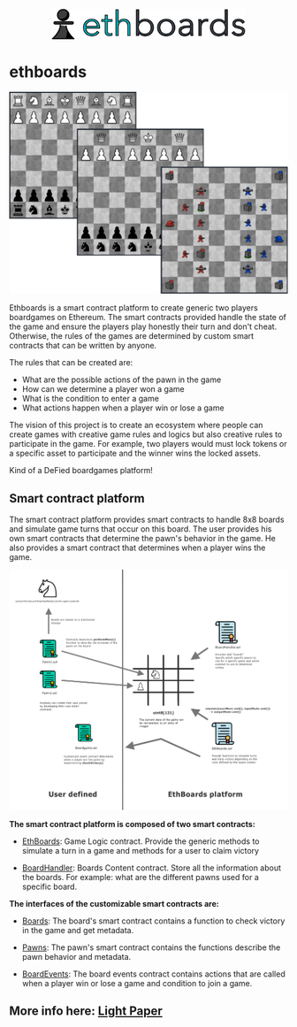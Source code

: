 <p align="center">
  <img width="350" height="55" src="public/assets/general/title.png">
</p>

# ethboards

<img src="public/assets/docs/BoardList.png">

Ethboards is a smart contract platform to create generic two players boardgames on Ethereum. The smart contracts provided handle the state of the game and ensure the players play honestly their turn and don't cheat. Otherwise, the rules of the games are determined by custom smart contracts that can be written by anyone.

The rules that can be created are:

- What are the possible actions of the pawn in the game
- How can we determine a player won a game
- What is the condition to enter a game
- What actions happen when a player win or lose a game

The vision of this project is to create an ecosystem where people can create games with creative game rules and logics but also creative rules to participate in the game. For example, two players would must lock tokens or a specific asset to participate and the winner wins the locked assets.

Kind of a DeFied boardgames platform!

## Smart contract platform

The smart contract platform provides smart contracts to handle 8x8 boards and simulate game turns that occur on this board.
The user provides his own smart contracts that determine the pawn's behavior in the game. He also provides a smart contract that determines when a player wins the game.

<img src="public/assets/docs/SmartContracts1.png">

**The smart contract platform is composed of two smart contracts:**

- [EthBoards](https://github.com/ltacker/ethboards/blob/master/contracts/EthBoards.sol): Game Logic contract. Provide the generic methods to simulate a turn in a game and methods for a user to claim victory

- [BoardHandler](https://github.com/ltacker/ethboards/blob/master/contracts/BoardHandler.sol): Boards Content contract. Store all the information about the boards. For example: what are the different pawns used for a specific board.

**The interfaces of the customizable smart contracts are:**

- [Boards](https://github.com/ltacker/ethboards/blob/master/contracts/Board.sol): The board's smart contract contains a function to check victory in the game and get metadata.

- [Pawns](https://github.com/ltacker/ethboards/blob/master/contracts/Pawn.sol): The pawn's smart contract contains the functions describe the pawn behavior and metadata.

- [BoardEvents](https://github.com/ltacker/ethboards/blob/master/contracts/BoardEvents.sol): The board events contract contains actions that are called when a player win or lose a game and condition to join a game.


## More info here: [Light Paper](https://github.com/ltacker/ethboards/blob/master/LightPaper.md)